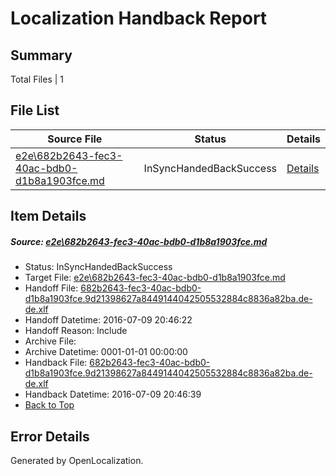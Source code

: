 # <a name='report-top'></a> Localization Handback Report

## Summary
 Total Files | 1

## File List
 Source File | Status | Details 
 ----------- | ------ | ------- 
 [e2e\682b2643-fec3-40ac-bdb0-d1b8a1903fce.md](https://github.com/OpenLocalizationTestOrg/oltest/blob/de9440e749af2af2524613e1634f289e09e9be6a/e2e/682b2643-fec3-40ac-bdb0-d1b8a1903fce.md) | InSyncHandedBackSuccess | [Details](#76b0d963581984ec3ef2d98b8405c2df1f3d0c3e1)

## Item Details
##### <a name='76b0d963581984ec3ef2d98b8405c2df1f3d0c3e1'></a> Source: [e2e\682b2643-fec3-40ac-bdb0-d1b8a1903fce.md](https://github.com/OpenLocalizationTestOrg/oltest/blob/de9440e749af2af2524613e1634f289e09e9be6a/e2e/682b2643-fec3-40ac-bdb0-d1b8a1903fce.md)
* Status: InSyncHandedBackSuccess
* Target File: [e2e\682b2643-fec3-40ac-bdb0-d1b8a1903fce.md](https://github.com/OpenLocalizationTestOrg/oltest-dede-fly/blob/c1cd0249dfd3eb69e16162c26136cb9ce48c9544/e2e/682b2643-fec3-40ac-bdb0-d1b8a1903fce.md)
* Handoff File: [682b2643-fec3-40ac-bdb0-d1b8a1903fce.9d21398627a8449144042505532884c8836a82ba.de-de.xlf](https://github.com/OpenLocalizationTestOrg/olhandoff-e2e/blob/e5e1687a318ee706a1734e716ef859c688bb1b71/ol-handoff/OpenLocalizationTestOrg/oltest-dede-fly/ci/ht/682b2643-fec3-40ac-bdb0-d1b8a1903fce.9d21398627a8449144042505532884c8836a82ba.de-de.xlf)
* Handoff Datetime: 2016-07-09 20:46:22
* Handoff Reason: Include
* Archive File: 
* Archive Datetime: 0001-01-01 00:00:00
* Handback File: [682b2643-fec3-40ac-bdb0-d1b8a1903fce.9d21398627a8449144042505532884c8836a82ba.de-de.xlf](https://github.com/OpenLocalizationTestOrg/olhandback-e2e/blob/3d52bafb055b414a663f5b39218219189a4a156e/ol-handback/OpenLocalizationTestOrg/oltest-dede-fly/ci/ht/682b2643-fec3-40ac-bdb0-d1b8a1903fce.9d21398627a8449144042505532884c8836a82ba.de-de.xlf)
* Handback Datetime: 2016-07-09 20:46:39
* [Back to Top](#report-top)


## Error Details

Generated by OpenLocalization.
